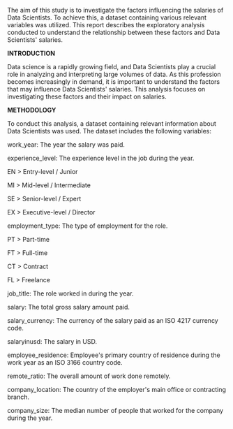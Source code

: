 The aim of this study is to investigate the factors influencing the salaries of Data Scientists. To achieve this, a dataset containing various relevant variables was utilized. This report describes the exploratory analysis conducted to understand the relationship between these factors and Data Scientists' salaries.

**INTRODUCTION**

Data science is a rapidly growing field, and Data Scientists play a crucial role in analyzing and interpreting large volumes of data. As this profession becomes increasingly in demand, it is important to understand the factors that may influence Data Scientists' salaries. This analysis focuses on investigating these factors and their impact on salaries.

**METHODOLOGY**

To conduct this analysis, a dataset containing relevant information about Data Scientists was used. The dataset includes the following variables:

work_year: The year the salary was paid.

experience_level: The experience level in the job during the year.

EN > Entry-level / Junior

MI > Mid-level / Intermediate

SE > Senior-level / Expert

EX > Executive-level / Director

employment_type: The type of employment for the role.

PT > Part-time

FT > Full-time

CT > Contract

FL > Freelance

job_title: The role worked in during the year.

salary: The total gross salary amount paid.

salary_currency: The currency of the salary paid as an ISO 4217 currency code.

salaryinusd: The salary in USD.

employee_residence: Employee's primary country of residence during the work year as an ISO 3166 country code.

remote_ratio: The overall amount of work done remotely.

company_location: The country of the employer's main office or contracting branch.

company_size: The median number of people that worked for the company during the year.
